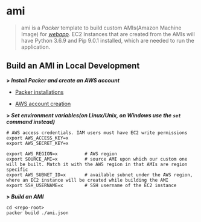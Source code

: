 # ami

> ami is a *Packer* template to build custom AMIs(Amazon Machine Image) for *[webapp](https://github.com/gaoxiaob-fall2020/webapp.git)*. EC2 Instances that are created from the AMIs will have Python 3.6.9 and Pip 9.0.1 installed, which are needed to run the application. 

## Build an AMI in Local Development

**> *Install Packer and create an AWS account***
* [Packer installations](https://learn.hashicorp.com/tutorials/packer/getting-started-install?in=packer/getting-started)

* [AWS account creation](https://aws.amazon.com/free/?all-free-tier.sort-by=item.additionalFields.SortRank&all-free-tier.sort-order=asc)

**> *Set environment variables(on Linux/Unix, on Windows use the <code>set</code> command instead)***
  
    # AWS access credentials. IAM users must have EC2 write permissions
    export AWS_ACCESS_KEY=x      
    export AWS_SECRET_KEY=x
    
    export AWS_REGION=x          # AWS region
    export SOURCE_AMI=x          # source AMI upon which our custom one will be built. Match it with the AWS region in that AMIs are region specific
    export AWS_SUBNET_ID=x       # available subnet under the AWS region, where an EC2 instance will be created while building the AMI
    export SSH_USERNAME=x        # SSH username of the EC2 instance
    

**> *Build an AMI***

    cd <repo-root>
    packer build ./ami.json